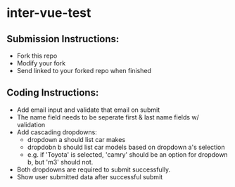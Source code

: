 # inter-vue-test

## Submission Instructions:
* Fork this repo
* Modify your fork
* Send linked to your forked repo when finished

## Coding Instructions:
* Add email input and validate that email on submit 
* The name field needs to be seperate first & last name fields w/ validation
* Add cascading dropdowns: 
  * dropdown a should list car makes
  * dropdobn b should list car models based on dropdown a's selection
  * e.g. if 'Toyota' is selected, 'camry' should be an option for dropdown b, but 'm3' should not.
* Both dropdowns are required to submit successfully.
* Show user submitted data after successful submit
